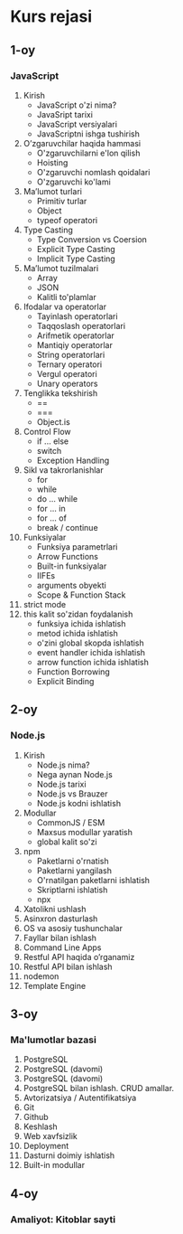 # Kurs rejasi

## 1-oy

### JavaScript

1. Kirish
    - JavaScript o'zi nima?
    - JavaSript tarixi
    - JavaScript versiyalari
    - JavaScriptni ishga tushirish
2. O’zgaruvchilar haqida hammasi
    - O'zgaruvchilarni e'lon qilish
    - Hoisting
    - O'zgaruvchi nomlash qoidalari
    - O'zgaruvchi ko'lami
3. Ma’lumot turlari
    - Primitiv turlar
    - Object
    - typeof operatori
4. Type Casting
    - Type Conversion vs Coersion
    - Explicit Type Casting
    - Implicit Type Casting
5. Ma’lumot tuzilmalari
    - Array
    - JSON
    - Kalitli to'plamlar
6. Ifodalar va operatorlar
    - Tayinlash operatorlari
    - Taqqoslash operatorlari
    - Arifmetik operatorlar
    - Mantiqiy operatorlar
    - String operatorlari
    - Ternary operatori
    - Vergul operatori
    - Unary operators
7. Tenglikka tekshirish
    - ==
    - ===
    - Object.is
8. Control Flow
    - if ... else
    - switch
    - Exception Handling
9. Sikl va takrorlanishlar
    - for
    - while
    - do ... while
    - for ... in
    - for ... of
    - break / continue
10. Funksiyalar
    - Funksiya parametrlari
    - Arrow Functions
    - Built-in funksiyalar
    - IIFEs
    - arguments obyekti
    - Scope & Function Stack
11. strict mode
12. this kalit so'zidan foydalanish
    - funksiya ichida ishlatish
    - metod ichida ishlatish
    - o'zini global skopda ishlatish
    - event handler ichida ishlatish
    - arrow function ichida ishlatish
    - Function Borrowing
    - Explicit Binding

## 2-oy

### Node.js

1. Kirish
    - Node.js nima?
    - Nega aynan Node.js
    - Node.js tarixi
    - Node.js vs Brauzer
    - Node.js kodni ishlatish
2. Modullar
    - CommonJS / ESM
    - Maxsus modullar yaratish
    - global kalit so'zi
3. npm
    - Paketlarni o'rnatish
    - Paketlarni yangilash
    - O'rnatilgan paketlarni ishlatish
    - Skriptlarni ishlatish
    - npx
4. Xatolikni ushlash
5. Asinxron dasturlash
6. OS va asosiy tushunchalar
7. Fayllar bilan ishlash
8. Command Line Apps
9. Restful API haqida o’rganamiz
10. Restful API bilan ishlash
11. nodemon
12. Template Engine

## 3-oy

### Ma'lumotlar bazasi

1. PostgreSQL
2. PostgreSQL (davomi)
3. PostgreSQL (davomi)
4. PostgreSQL bilan ishlash. CRUD amallar.
5. Avtorizatsiya / Autentifikatsiya
6. Git
7. Github
8. Keshlash
9. Web xavfsizlik
10. Deployment
11. Dasturni doimiy ishlatish
12. Built-in modullar

## 4-oy

### Amaliyot: Kitoblar sayti
